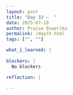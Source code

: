 ```yaml
---
layout: post
title: "Day 33 –  "
date: 2025-07-10
author: Praise Enweriku
permalink: /day33.html
tags: ["", ""]

what_i_learned: |
  
blockers: |
  No blockers

reflection: |
  
---
```

